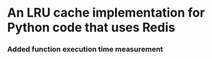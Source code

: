 # An LRU cache implementation for Python code that uses Redis

### Added function execution time measurement
